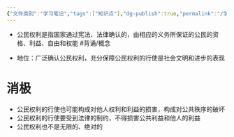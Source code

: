 ```yaml
---
{"文件类别":"学习笔记","tags":["知识点"],"dg-publish":true,"permalink":"/学习笔记/知识点/公民权利/","dgPassFrontmatter":true}
---
```


- 公民权利是指国家通过宪法、法律确认的，由相应的义务所保证的公民的资格、利益、自由和权能 #背诵/概念 

- 地位：广泛确认公民权利，充分保障公民权利的行使是社会文明和进步的表现
# 消极
- 公民权利的行使也可能构成对他人权利和利益的损害，构成对公共秩序的破坏
- 公民权利的行使要受到法律的制约，不得损害公共利益和他人的利益
- 公民权利也不是无限的、绝对的